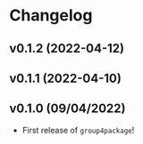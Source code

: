 # Changelog

<!--next-version-placeholder-->

## v0.1.2 (2022-04-12)


## v0.1.1 (2022-04-10)


## v0.1.0 (09/04/2022)

- First release of `group4package`!